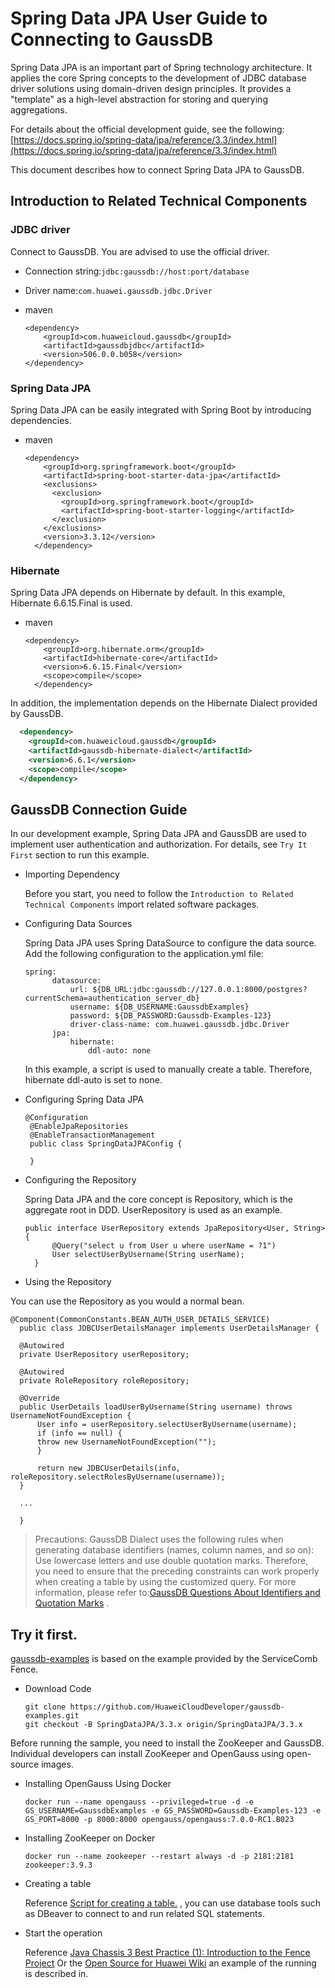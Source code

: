 # Spring Data JPA User Guide to Connecting to GaussDB

Spring Data JPA is an important part of Spring technology architecture. It applies the core Spring concepts to the development of JDBC database driver solutions using domain-driven design principles. It provides a "template" as a high-level abstraction for storing and querying aggregations.

For details about the official development guide, see the following: [https://docs.spring.io/spring-data/jpa/reference/3.3/index.html](https://docs.spring.io/spring-data/jpa/reference/3.3/index.html)

This document describes how to connect Spring Data JPA to GaussDB.

## Introduction to Related Technical Components

### JDBC driver

Connect to GaussDB. You are advised to use the official driver.

 *  Connection string:`jdbc:gaussdb://host:port/database`
 *  Driver name:`com.huawei.gaussdb.jdbc.Driver`
 *  maven
    
    ```
    <dependency>
        <groupId>com.huaweicloud.gaussdb</groupId>
        <artifactId>gaussdbjdbc</artifactId>
        <version>506.0.0.b058</version>
    </dependency>
    ```

### Spring Data JPA

Spring Data JPA can be easily integrated with Spring Boot by introducing dependencies.

 *  maven
    
    ```
    <dependency>
        <groupId>org.springframework.boot</groupId>
        <artifactId>spring-boot-starter-data-jpa</artifactId>
        <exclusions>
          <exclusion>
            <groupId>org.springframework.boot</groupId>
            <artifactId>spring-boot-starter-logging</artifactId>
          </exclusion>
        </exclusions>
        <version>3.3.12</version>
      </dependency>
    ```

### Hibernate

Spring Data JPA depends on Hibernate by default. In this example, Hibernate 6.6.15.Final is used.

 *  maven
    
    ```
    <dependency>
        <groupId>org.hibernate.orm</groupId>
        <artifactId>hibernate-core</artifactId>
        <version>6.6.15.Final</version>
        <scope>compile</scope>
      </dependency>
    ```

In addition, the implementation depends on the Hibernate Dialect provided by GaussDB.


```xml
  <dependency>
    <groupId>com.huaweicloud.gaussdb</groupId>
    <artifactId>gaussdb-hibernate-dialect</artifactId>
    <version>6.6.1</version>
    <scope>compile</scope>
  </dependency>
```


## GaussDB Connection Guide

In our development example, Spring Data JPA and GaussDB are used to implement user authentication and authorization. For details, see `Try It First` section to run this example.

 *  Importing Dependency
    
    Before you start, you need to follow the `Introduction to Related Technical Components` import related software packages.

 *  Configuring Data Sources
    
    Spring Data JPA uses Spring DataSource to configure the data source. Add the following configuration to the application.yml file:
    
    ```
    spring:
          datasource:
              url: ${DB_URL:jdbc:gaussdb://127.0.0.1:8000/postgres?currentSchema=authentication_server_db}
              username: ${DB_USERNAME:GaussdbExamples}
              password: ${DB_PASSWORD:Gaussdb-Examples-123}
              driver-class-name: com.huawei.gaussdb.jdbc.Driver
          jpa:
              hibernate:
                  ddl-auto: none
    ```
    
    In this example, a script is used to manually create a table. Therefore, hibernate ddl-auto is set to none.
 
 *  Configuring Spring Data JPA
    
    ```
    @Configuration
     @EnableJpaRepositories
     @EnableTransactionManagement
     public class SpringDataJPAConfig {
    
     }
    ```
 
 *  Configuring the Repository
    
    Spring Data JPA and the core concept is Repository, which is the aggregate root in DDD. UserRepository is used as an example.
    
    ```
    public interface UserRepository extends JpaRepository<User, String> {
          @Query("select u from User u where userName = ?1")
          User selectUserByUsername(String userName);
      }
    ```
 *  Using the Repository

You can use the Repository as you would a normal bean.

```
@Component(CommonConstants.BEAN_AUTH_USER_DETAILS_SERVICE)
  public class JDBCUserDetailsManager implements UserDetailsManager {

  @Autowired
  private UserRepository userRepository;

  @Autowired
  private RoleRepository roleRepository;

  @Override
  public UserDetails loadUserByUsername(String username) throws UsernameNotFoundException {
      User info = userRepository.selectUserByUsername(username);
      if (info == null) {
      throw new UsernameNotFoundException("");
      }

      return new JDBCUserDetails(info, roleRepository.selectRolesByUsername(username));
  }

  ...

  }
```

 > Precautions: GaussDB Dialect uses the following rules when generating database identifiers (names, column names, and so on): Use lowercase letters and use double quotation marks. Therefore, you need to ensure that the preceding constraints can work properly when creating a table by using the customized query. For more information, please refer to:[GaussDB Questions About Identifiers and Quotation Marks](https://bbs.huaweicloud.com/forum/thread-0254182512348607062-1-1.html) .

## Try it first. ##

[gaussdb-examples](https://github.com/HuaweiCloudDeveloper/gaussdb-examples)	is based on the example provided by the ServiceComb Fence.

 *  Download Code
    
    ```
    git clone https://github.com/HuaweiCloudDeveloper/gaussdb-examples.git
    git checkout -B SpringDataJPA/3.3.x origin/SpringDataJPA/3.3.x
    ```

Before running the sample, you need to install the ZooKeeper and GaussDB. Individual developers can install ZooKeeper and OpenGauss using open-source images.

 *  Installing OpenGauss Using Docker
    
    ```
    docker run --name opengauss --privileged=true -d -e GS_USERNAME=GaussdbExamples -e GS_PASSWORD=Gaussdb-Examples-123 -e GS_PORT=8000 -p 8000:8000 opengauss/opengauss:7.0.0-RC1.B023
    ```
 *  Installing ZooKeeper on Docker
    
    ```
    docker run --name zookeeper --restart always -d -p 2181:2181 zookeeper:3.9.3
    ```
 *  Creating a table
    
    Reference [Script for creating a table.](https://github.com/HuaweiCloudDeveloper/gaussdb-examples/tree/SpringDataJPA/3.3.x/authentication-server/src/main/resources/sql/user.sql)	, you can use database tools such as DBeaver to connect to and run related SQL statements.

 *  Start the operation
    
    Reference [Java Chassis 3 Best Practice (1): Introduction to the Fence Project](https://bbs.huaweicloud.com/blogs/433423)	Or the [Open Source for Huawei Wiki](https://gitcode.com/HuaweiCloudDeveloper/OpenSourceForHuaweiWiki)	an example of the running is described in.

